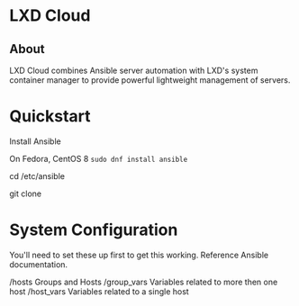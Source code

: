 # LXD Cloud

## About
LXD Cloud combines Ansible server automation with LXD's system container manager 
to provide powerful lightweight management of servers.

# Quickstart
Install Ansible

On Fedora, CentOS 8
`sudo dnf install ansible`

cd /etc/ansible

git clone

# System Configuration
You'll need to set these up first to get this working. Reference Ansible documentation.

/hosts		Groups and Hosts
/group_vars	Variables related to more then one host
/host_vars	Variables related to a single host
